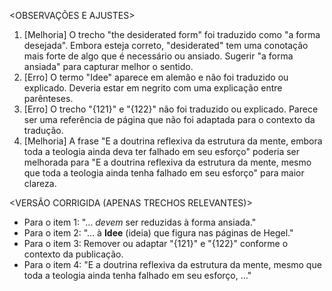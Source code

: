 <OBSERVAÇÕES E AJUSTES>
1. [Melhoria] O trecho "the desiderated form" foi traduzido como "a forma desejada". Embora esteja correto, "desiderated" tem uma conotação mais forte de algo que é necessário ou ansiado. Sugerir "a forma ansiada" para capturar melhor o sentido.
2. [Erro] O termo "Idee" aparece em alemão e não foi traduzido ou explicado. Deveria estar em negrito com uma explicação entre parênteses.
3. [Erro] O trecho "{121}" e "{122}" não foi traduzido ou explicado. Parece ser uma referência de página que não foi adaptada para o contexto da tradução.
4. [Melhoria] A frase "E a doutrina reflexiva da estrutura da mente, embora toda a teologia ainda deva ter falhado em seu esforço" poderia ser melhorada para "E a doutrina reflexiva da estrutura da mente, mesmo que toda a teologia ainda tenha falhado em seu esforço" para maior clareza.

<VERSÃO CORRIGIDA (APENAS TRECHOS RELEVANTES)>
- Para o item 1: "... _devem_ ser reduzidas à forma ansiada."
- Para o item 2: "... à **Idee** (ideia) que figura nas páginas de Hegel."
- Para o item 3: Remover ou adaptar "{121}" e "{122}" conforme o contexto da publicação.
- Para o item 4: "E a doutrina reflexiva da estrutura da mente, mesmo que toda a teologia ainda tenha falhado em seu esforço, ..."